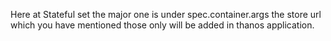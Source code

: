 Here at Stateful set the major one is under spec.container.args the store url which you have mentioned those only will be added in thanos application.

